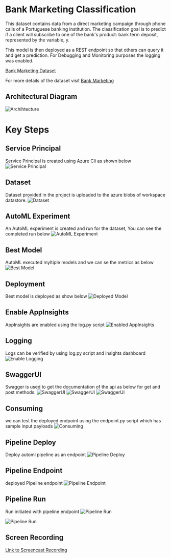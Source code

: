 # Bank Marketing Classification

This dataset contains data from a direct marketing campaign through phone calls of a Portuguese banking institution. The classification goal is to predict if a client will subscribe to one of the bank's product: bank term deposit, represented by the variable, y.

This model is then deployed as a REST endpoint so that others can query it and get a prediction. For Debugging and Monitoring purposes the logging was enabled.

[Bank Marketing Dataset](https://automlsamplenotebookdata.blob.core.windows.net/automl-sample-notebook-data/bankmarketing_train.csv)

For more details of the dataset visit [Bank Marketing](https://archive.ics.uci.edu/ml/datasets/bank+marketing)

## Architectural Diagram

![Archihtecture](./images/architecture.png)

# Key Steps
## Service Principal
Service Principal is created using Azure Cli as shown below
![Service Principal](./images/service-principal.png)

## Dataset
Dataset provided in the project is uploaded to the azure blobs of workspace datastore. 
![Dataset](./images/dataset.png)

## AutoML Experiment
An AutoML experiment is created and run for the dataset, You can see the completed run below
![AutoML Experiment](./images/exp-complete.png)

## Best Model
AutoML executed myltiple models and we can se the metrics as below
![Best Model](./images/best-model.png)

## Deployment
Best model is deployed as show below
![Deployed Model](./images/deeployed-model.png)

## Enable AppInsights
AppInsights are enabled using the log.py script
![Enabled AppInsights](./images/app_insights.png)

## Logging
Logs can be verified by using log.py script and insights dashboard
![Enable Logging](./images/app_insights.png)


## SwaggerUI
Swagger is used to get the documentation of the api as below for get and post  methods.
![SwaggerUI](./images/swagger-1.png)
![SwaggerUI](./images/swagger-2.png)
![SwaggerUI](./images/swagger-3.png)

## Consuming
we can test the deployed endpoint using the endpoint.py script which has sample input payloads
![Consuming](./images/consuming.png)

## Pipeline Deploy
Deploy automl pipeline as an endpoint
![Pipeline Deploy](./images/pipeline-deploy.png)

## Pipeline Endpoint
deployed Pipeline endpoint
![Pipeline Endpoint](./images/pipeline-endpoint.png)

## Pipeline Run
Run initiated with pipeline endpoint
![Pipeline Run](./images/pipeline1.png)

![Pipeline Run](./images/run.png)


## Screen Recording


[Link to Screencast Recording](https://youtu.be/N0CjbfOrYFA)


